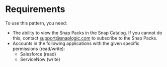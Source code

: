 # Requirements

To use this pattern, you need:

* The ability to view the Snap Packs in the Snap Catalog. If you cannot do this, contact [support@snaplogic.com](mailto:support@snaplogic.com) to subscribe to the Snap Packs.
* Accounts in the following applications with the given specific permissions (read/write):
  * Salesforce (read)
  * ServiceNow (write)
